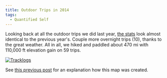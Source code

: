 ```yaml
---
title: Outdoor Trips in 2014
tags:
  - Quantified Self
---
```


Looking back at all the outdoor trips we did last year, [the stats](https://zenobase.com/#/buckets/u07qih0a27/?q=timestamp:2014) look almost identical to the previous year's. Couple more overnight trips (10), thanks to the great weather. All in all, we hiked and paddled about 470 mi with 110,000 ft elevation gain on 59 trips.

[![Tracklogs](http://farm8.static.flickr.com/7521/15996138219_aa9bcdef84_o.png)](https://www.google.com/fusiontables/embedviz?q=select+col5+from+1qqRIewHtmcROWgAtyAWkFd50jF7IyIG_pdAcj-SX&viz=MAP&h=false&lat=47.273650754137826&lng=-122.05635518652345&t=4&z=8&l=col5&y=2&tmplt=2&hml=KML)

See [this previous post](/2010/12/12/one-years-tracklogs/) for an explanation how this map was created.
